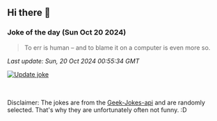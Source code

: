 ## Hi there 👋

### Joke of the day (Sun Oct 20 2024)
<!-- joke -->
>To err is human – and to blame it on a computer is even more so.
<!-- /joke -->

*Last update: Sun, 20 Oct 2024 00:55:34 GMT*

[![Update joke](https://github.com/nclskfm/nclskfm/actions/workflows/joke.yml/badge.svg)](https://github.com/nclskfm/nclskfm/actions/workflows/joke.yml)

<br><br>
Disclaimer: The jokes are from the [Geek-Jokes-api](https://github.com/sameerkumar18/geek-joke-api) and are randomly selected. That's why they are unfortunately often not funny. :D
